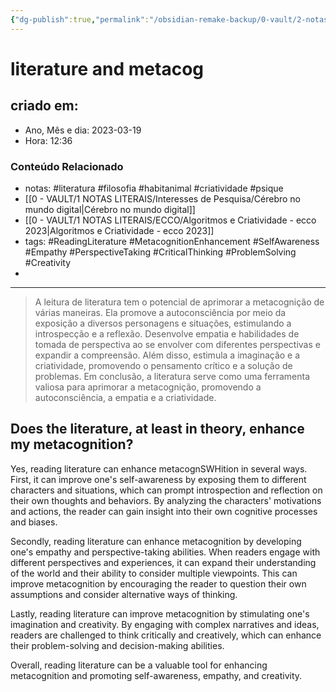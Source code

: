 ```yaml
---
{"dg-publish":true,"permalink":"/obsidian-remake-backup/0-vault/2-notas-permanentes/literature-at-least-in-theory-enhance-my-metacognition/","tags":["permanente","literatura","filosofia","habitanimal","criatividade","psique","ReadingLiterature","MetacognitionEnhancement","SelfAwareness","Empathy","PerspectiveTaking","CriticalThinking","ProblemSolving","Creativity"],"dgHomeLink":true,"dgShowLocalGraph":true,"dgShowFileTree":true,"dgEnableSearch":true,"noteIcon":""}
---
```


# literature and metacog

## criado em: 

- Ano, Mês e dia: 2023-03-19
- Hora: 12:36

### Conteúdo Relacionado

- notas: #literatura #filosofia #habitanimal #criatividade #psique 
- [[0 - VAULT/1 NOTAS LITERAIS/Interesses de Pesquisa/Cérebro no mundo digital\|Cérebro no mundo digital]]
- [[0 - VAULT/1 NOTAS LITERAIS/ECCO/Algoritmos e Criatividade - ecco 2023\|Algoritmos e Criatividade - ecco 2023]]
- tags: #ReadingLiterature #MetacognitionEnhancement #SelfAwareness #Empathy #PerspectiveTaking #CriticalThinking #ProblemSolving #Creativity
- 
---

> A leitura de literatura tem o potencial de aprimorar a metacognição de várias maneiras. Ela promove a autoconsciência por meio da exposição a diversos personagens e situações, estimulando a introspecção e a reflexão. Desenvolve empatia e habilidades de tomada de perspectiva ao se envolver com diferentes perspectivas e expandir a compreensão. Além disso, estimula a imaginação e a criatividade, promovendo o pensamento crítico e a solução de problemas. Em conclusão, a literatura serve como uma ferramenta valiosa para aprimorar a metacognição, promovendo a autoconsciência, a empatia e a criatividade.

## Does the literature, at least in theory, enhance my metacognition?

Yes, reading literature can enhance metacognSWHition in several ways. First, it can improve one's self-awareness by exposing them to different characters and situations, which can prompt introspection and reflection on their own thoughts and behaviors. By analyzing the characters' motivations and actions, the reader can gain insight into their own cognitive processes and biases.

Secondly, reading literature can enhance metacognition by developing one's empathy and perspective-taking abilities. When readers engage with different perspectives and experiences, it can expand their understanding of the world and their ability to consider multiple viewpoints. This can improve metacognition by encouraging the reader to question their own assumptions and consider alternative ways of thinking.

Lastly, reading literature can improve metacognition by stimulating one's imagination and creativity. By engaging with complex narratives and ideas, readers are challenged to think critically and creatively, which can enhance their problem-solving and decision-making abilities.

Overall, reading literature can be a valuable tool for enhancing metacognition and promoting self-awareness, empathy, and creativity.